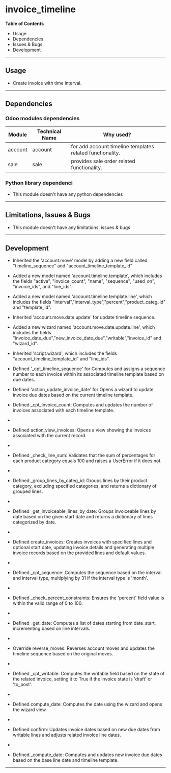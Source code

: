 # invoice_timeline

**Table of Contents**

* Usage
* Dependencies
* Issues & Bugs
* Development

---

## Usage

* Create invoice with time interval.

---

## Dependencies

### Odoo modules dependencies

| Module  | Technical Name | Why used?                                                                                        |
|---------|----------------|--------------------------------------------------------------------------------------------------|
| account | account        | for add account timeline templates related functionality.
| sale    | sale           | provides sale order related functionality.

### Python library dependenci

* This module doesn't have any python dependencies

---

## Limitations, Issues & Bugs

* This module doesn't have any limitations, issues & bugs

---

## Development

* Inherited the 'account.move' model by adding a new field called "timeline_sequence" and "account_timeline_template_id"

* Added a new model named 'account.timeline.template', which includes the fields "active", "invoice_count", "name", "sequence", "used_on", "invoice_ids", and "line_ids".

* Added a new model named 'account.timeline.template.line', which includes the fields "interval","interval_type","percent","product_categ_id" and "template_id".

* Inherited 'account.move.date.update' for update timeline sequence.

* Added a new wizard named 'account.move.date.update.line', which includes the fields "invoice_date_due","new_invoice_date_due","writable","invoice_id" and "wizard_id".

* Inherited 'script.wizard', which includes the fields "account_timeline_template_id" and "line_ids".

* Defined '_cpt_timeline_sequence' for Computes and assigns a sequence number to each invoice within its associated timeline template based on due dates.

* Defined 'action_update_invoice_date' for Opens a wizard to update invoice due dates based on the current timeline template.

* Defined _cpt_invoice_count: Computes and updates the number of invoices associated with each timeline template.
* 
* Defined action_view_invoices: Opens a view showing the invoices associated with the current record.
* 
* Defined _check_line_sum: Validates that the sum of percentages for each product category equals 100 and raises a UserError if it does not.
* 
* Defined _group_lines_by_categ_id: Groups lines by their product category, excluding specified categories, and returns a dictionary of grouped lines.
* 
* Defined _get_invoiceable_lines_by_date: Groups invoiceable lines by date based on the given start date and returns a dictionary of lines categorized by date.
* 
* Defined create_invoices: Creates invoices with specified lines and optional start date, updating invoice details and generating multiple invoice records based on the provided lines and default values.
* 
* Defined _cpt_sequence: Computes the sequence based on the interval and interval type, multiplying by 31 if the interval type is 'month'.
* 
* Defined _check_percent_constraints: Ensures the 'percent' field value is within the valid range of 0 to 100.
* 
* Defined _get_date: Computes a list of dates starting from date_start, incrementing based on line intervals.
* 
* Override reverse_moves: Reverses account moves and updates the timeline sequence based on the original moves.
* 
* Defined _cpt_writable: Computes the writable field based on the state of the related invoice, setting it to True if the invoice state is 'draft' or 'to_post'.
* 
* Defined compute_date: Computes the date using the wizard and opens the wizard view.
* 
* Defined confirm: Updates invoice dates based on new due dates from writable lines and adjusts related invoice line dates.
* 
* Defined _compute_date: Computes and updates new invoice due dates based on the base line date and timeline template.






---
 